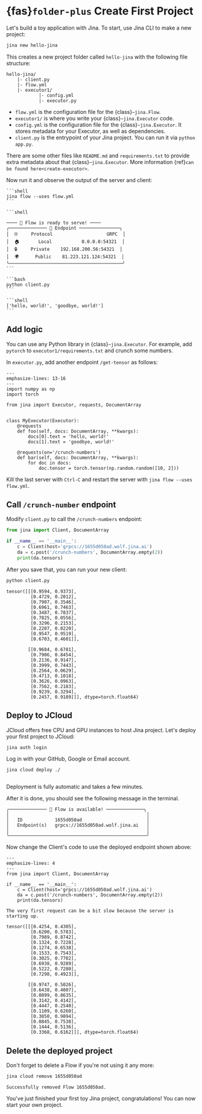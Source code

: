 # {fas}`folder-plus` Create First Project

Let's build a toy application with Jina. To start, use Jina CLI to make a new project:

```bash
jina new hello-jina
```

This creates a new project folder called `hello-jina` with the following file structure:

```text
hello-jina/
    |- client.py
    |- flow.yml
    |- executor1/
            |- config.yml
            |- executor.py
```

- `flow.yml` is the configuration file for the {class}`~jina.Flow`.
- `executor1/` is where you write your {class}`~jina.Executor` code.
- `config.yml` is the configuration file for the {class}`~jina.Executor`. It stores metadata for your Executor, as well as dependencies.
- `client.py` is the entrypoint of your Jina project. You can run it via `python app.py`.

There are some other files like `README.md` and `requirements.txt` to provide extra metadata about that {class}`~jina.Executor`. More information {ref}`can be found here<create-executor>`.


Now run it and observe the output of the server and client:


````{tab} Run server
```shell
jina flow --uses flow.yml
```

```shell

──── 🎉 Flow is ready to serve! ────
╭────────────── 🔗 Endpoint ───────────────╮
│  ⛓     Protocol                    GRPC  │
│  🏠       Local           0.0.0.0:54321  │
│  🔒     Private    192.168.200.56:54321  │
│  🌍      Public    81.223.121.124:54321  │
╰──────────────────────────────────────────╯
```
````

````{tab} Run client
```bash
python client.py
```

```shell
['hello, world!', 'goodbye, world!']
```
````


## Add logic

You can use any Python library in {class}`~jina.Executor`. For example, add `pytorch` to `executor1/requirements.txt` and crunch some numbers. 

In `executor.py`, add another endpoint `/get-tensor` as follows:

```{code-block} python
---
emphasize-lines: 13-16
---
import numpy as np
import torch

from jina import Executor, requests, DocumentArray


class MyExecutor(Executor):
    @requests
    def foo(self, docs: DocumentArray, **kwargs):
        docs[0].text = 'hello, world!'
        docs[1].text = 'goodbye, world!'

    @requests(on='/crunch-numbers')
    def bar(self, docs: DocumentArray, **kwargs):
        for doc in docs:
            doc.tensor = torch.tensor(np.random.random([10, 2]))
```

Kill the last server with `Ctrl-C` and restart the server with `jina flow --uses flow.yml`.

## Call `/crunch-number` endpoint

Modify `client.py` to call the `/crunch-numbers` endpoint:

```python
from jina import Client, DocumentArray

if __name__ == '__main__':
    c = Client(host='grpcs://1655d050ad.wolf.jina.ai')
    da = c.post('/crunch-numbers', DocumentArray.empty(2))
    print(da.tensors)
```

After you save that, you can run your new client:

```bash
python client.py
```

```text
tensor([[[0.9594, 0.9373],
         [0.4729, 0.2012],
         [0.7907, 0.3546],
         [0.6961, 0.7463],
         [0.3487, 0.7837],
         [0.7825, 0.0556],
         [0.3296, 0.2153],
         [0.2207, 0.0220],
         [0.9547, 0.9519],
         [0.6703, 0.4601]],

        [[0.9684, 0.6781],
         [0.7906, 0.8454],
         [0.2136, 0.9147],
         [0.3999, 0.7443],
         [0.2564, 0.0629],
         [0.4713, 0.1018],
         [0.3626, 0.0963],
         [0.7562, 0.2183],
         [0.9239, 0.3294],
         [0.2457, 0.9189]]], dtype=torch.float64)
```

## Deploy to JCloud

JCloud offers free CPU and GPU instances to host Jina project. Let's deploy your first project to JCloud:

```bash
jina auth login
```

Log in with your GitHub, Google or Email account.

```bash
jina cloud deploy ./
```

```{figure} deploy-jcloud-ongoing.png
```

Deployment is fully automatic and takes a few minutes.

After it is done, you should see the following message in the terminal.


```text
╭────────────── 🎉 Flow is available! ──────────────╮
│                                                   │
│   ID            1655d050ad                        │
│   Endpoint(s)   grpcs://1655d050ad.wolf.jina.ai   │
│                                                   │
╰───────────────────────────────────────────────────╯
```


Now change the Client's code to use the deployed endpoint shown above:

```{code-block} python
---
emphasize-lines: 4
---
from jina import Client, DocumentArray

if __name__ == '__main__':
    c = Client(host='grpcs://1655d050ad.wolf.jina.ai')
    da = c.post('/crunch-numbers', DocumentArray.empty(2))
    print(da.tensors)
```

```{tip}
The very first request can be a bit slow because the server is starting up.
```

```text
tensor([[[0.4254, 0.4305],
         [0.6200, 0.5783],
         [0.7989, 0.8742],
         [0.1324, 0.7228],
         [0.1274, 0.6538],
         [0.1533, 0.7543],
         [0.3025, 0.7702],
         [0.6938, 0.9289],
         [0.5222, 0.7280],
         [0.7298, 0.4923]],

        [[0.9747, 0.5026],
         [0.6438, 0.4007],
         [0.0899, 0.8635],
         [0.3142, 0.4142],
         [0.4447, 0.2540],
         [0.1109, 0.6260],
         [0.3850, 0.9894],
         [0.0845, 0.7538],
         [0.1444, 0.5136],
         [0.3368, 0.6162]]], dtype=torch.float64)
```

## Delete the deployed project

Don't forget to delete a Flow if you're not using it any more:

```bash
jina cloud remove 1655d050ad
```


```text
Successfully removed Flow 1655d050ad.
```

You've just finished your first toy Jina project, congratulations! You can now start your own project.
